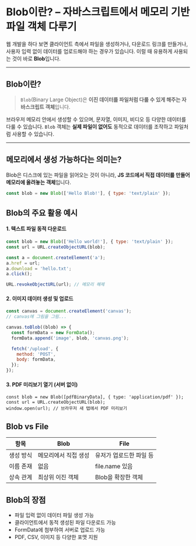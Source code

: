 # Blob이란? – 자바스크립트에서 메모리 기반 파일 객체 다루기

웹 개발을 하다 보면 클라이언트 측에서 파일을 생성하거나, 다운로드 링크를 만들거나, 사용자 입력 없이 데이터를 업로드해야 하는 경우가 있습니다. 이럴 때 유용하게 사용되는 것이 바로 **Blob**입니다.

---

## Blob이란?

> `Blob`(Binary Large Object)은 **이진 데이터를 파일처럼 다룰 수 있게 해주는 자바스크립트 객체**입니다.

브라우저 메모리 안에서 생성할 수 있으며, 문자열, 이미지, 비디오 등 다양한 데이터를 다룰 수 있습니다. `Blob` 객체는 **실제 파일이 없어도** 동적으로 데이터를 조작하고 파일처럼 사용할 수 있습니다.

---

## 메모리에서 생성 가능하다는 의미는?

Blob은 디스크에 있는 파일을 읽어오는 것이 아니라, **JS 코드에서 직접 데이터를 만들어 메모리에 올려놓는 객체**입니다.

```js
const blob = new Blob(['Hello Blob!'], { type: 'text/plain' });
```

## Blob의 주요 활용 예시

#### 1. 텍스트 파일 동적 다운로드

```js
const blob = new Blob(['Hello world!'], { type: 'text/plain' });
const url = URL.createObjectURL(blob);

const a = document.createElement('a');
a.href = url;
a.download = 'hello.txt';
a.click();

URL.revokeObjectURL(url); // 메모리 해제
```

####  2. 이미지 데이터 생성 및 업로드
```js
const canvas = document.createElement('canvas');
// canvas에 그림을 그림...

canvas.toBlob((blob) => {
  const formData = new FormData();
  formData.append('image', blob, 'canvas.png');

  fetch('/upload', {
    method: 'POST',
    body: formData,
  });
});
```

#### 3. PDF 미리보기 열기 (서버 없이)
```
const blob = new Blob([pdfBinaryData], { type: 'application/pdf' });
const url = URL.createObjectURL(blob);
window.open(url); // 브라우저 새 탭에서 PDF 미리보기
```

## Blob vs File

| 항목    | Blob       | File          |
|-------|------------|---------------|
| 생성 방식 | 메모리에서 직접 생성 | 유저가 업로드한 파일 등 |
| 이름 존재 | 없음         | file.name 있음  |
| 상속 관계 | 최상위 이진 객체  | Blob을 확장한 객체  |

## Blob의 장점
- 파일 입력 없이 데이터 파일 생성 가능
- 클라이언트에서 동적 생성된 파일 다운로드 가능
- FormData에 첨부하여 서버로 업로드 가능
- PDF, CSV, 이미지 등 다양한 포맷 지원

